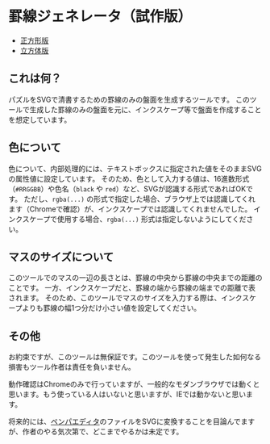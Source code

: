 # 罫線ジェネレータ（試作版）

- [正方形版](trial.html)
- [立方体版](trial-cube.html)

## これは何？
パズルをSVGで清書するための罫線のみの盤面を生成するツールです。
このツールで生成した罫線のみの盤面を元に、インクスケープ等で盤面を作成することを想定しています。

## 色について
色について、内部処理的には、テキストボックスに指定された値をそのままSVGの属性値に設定しています。
そのため、色として入力する値は、16進数形式（`#RRGGBB`）や色名（`black` や `red`）など、SVGが認識する形式であればOKです。
ただし、`rgba(...)` の形式で指定した場合、ブラウザ上では認識してくれます（Chromeで確認）が、インクスケープでは認識してくれませんでした。
インクスケープで使用する場合、`rgba(...)` 形式は指定しないようにしてください。

## マスのサイズについて
このツールでのマスの一辺の長さとは、罫線の中央から罫線の中央までの距離のことです。
一方、インクスケープだと、罫線の端から罫線の端までの距離で表されます。
そのため、このツールでマスのサイズを入力する際は、インクスケープよりも罫線の幅1つ分だけ小さい値を設定してください。

## その他
お約束ですが、このツールは無保証です。このツールを使って発生した如何なる損害もツール作者は責任を負いません。

動作確認はChromeのみで行っていますが、一般的なモダンブラウザでは動くと思います。もう使っている人はいないと思いますが、IEでは動かないと思います。

将来的には、[ペンパエディタ](https://opt-pan.github.io/penpa-edit/)のファイルをSVGに変換することを目論んでますが、作者のやる気次第で、どこまでやるかは未定です。
